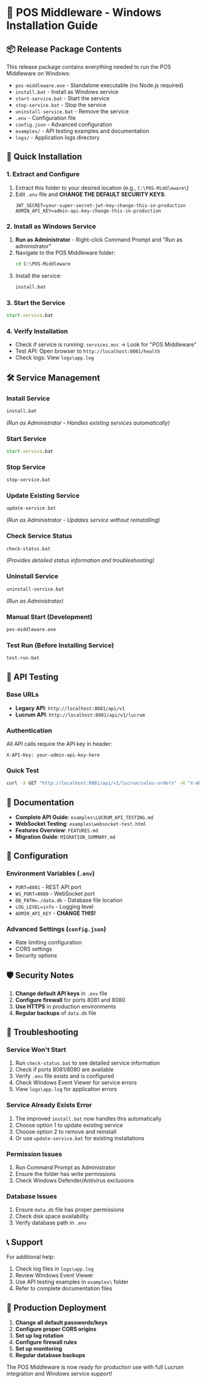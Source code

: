 # 🚀 POS Middleware - Windows Installation Guide

## 📦 Release Package Contents

This release package contains everything needed to run the POS Middleware on Windows:

- `pos-middleware.exe` - Standalone executable (no Node.js required)
- `install.bat` - Install as Windows service
- `start-service.bat` - Start the service
- `stop-service.bat` - Stop the service  
- `uninstall-service.bat` - Remove the service
- `.env` - Configuration file
- `config.json` - Advanced configuration
- `examples/` - API testing examples and documentation
- `logs/` - Application logs directory

## 🔧 Quick Installation

### 1. Extract and Configure

1. Extract this folder to your desired location (e.g., `C:\POS-Middleware\`)
2. Edit `.env` file and **CHANGE THE DEFAULT SECURITY KEYS**:
   ```
   JWT_SECRET=your-super-secret-jwt-key-change-this-in-production
   ADMIN_API_KEY=admin-api-key-change-this-in-production
   ```

### 2. Install as Windows Service

1. **Run as Administrator** - Right-click Command Prompt and "Run as administrator"
2. Navigate to the POS Middleware folder:
   ```cmd
   cd C:\POS-Middleware
   ```
3. Install the service:
   ```cmd
   install.bat
   ```

### 3. Start the Service

```cmd
start-service.bat
```

### 4. Verify Installation

- Check if service is running: `services.msc` → Look for "POS Middleware"
- Test API: Open browser to `http://localhost:8081/health`
- Check logs: View `logs\app.log`

## 🛠️ Service Management

### Install Service
```cmd
install.bat
```
*(Run as Administrator - Handles existing services automatically)*

### Start Service  
```cmd
start-service.bat
```

### Stop Service
```cmd
stop-service.bat
```

### Update Existing Service
```cmd
update-service.bat
```
*(Run as Administrator - Updates service without reinstalling)*

### Check Service Status
```cmd
check-status.bat
```
*(Provides detailed status information and troubleshooting)*

### Uninstall Service
```cmd
uninstall-service.bat
```
*(Run as Administrator)*

### Manual Start (Development)
```cmd
pos-middleware.exe
```

### Test Run (Before Installing Service)
```cmd
test-run.bat
```

## 🔌 API Testing

### Base URLs
- **Legacy API**: `http://localhost:8081/api/v1`
- **Lucrum API**: `http://localhost:8081/api/v1/lucrum`

### Authentication
All API calls require the API key in header:
```
X-API-Key: your-admin-api-key-here
```

### Quick Test
```cmd
curl -X GET "http://localhost:8081/api/v1/lucrum/sales-orders" -H "X-API-Key: admin-api-key-change-this-in-production"
```

## 📖 Documentation

- **Complete API Guide**: `examples\LUCRUM_API_TESTING.md`
- **WebSocket Testing**: `examples\websocket-test.html`
- **Features Overview**: `FEATURES.md`
- **Migration Guide**: `MIGRATION_SUMMARY.md`

## 🔧 Configuration

### Environment Variables (`.env`)
- `PORT=8081` - REST API port
- `WS_PORT=8080` - WebSocket port  
- `DB_PATH=./data.db` - Database file location
- `LOG_LEVEL=info` - Logging level
- `ADMIN_API_KEY` - **CHANGE THIS!**

### Advanced Settings (`config.json`)
- Rate limiting configuration
- CORS settings
- Security options

## 🛡️ Security Notes

1. **Change default API keys** in `.env` file
2. **Configure firewall** for ports 8081 and 8080
3. **Use HTTPS** in production environments
4. **Regular backups** of `data.db` file

## 🐛 Troubleshooting

### Service Won't Start
1. Run `check-status.bat` to see detailed service information
2. Check if ports 8081/8080 are available
3. Verify `.env` file exists and is configured
4. Check Windows Event Viewer for service errors
5. View `logs\app.log` for application errors

### Service Already Exists Error
1. The improved `install.bat` now handles this automatically
2. Choose option 1 to update existing service
3. Choose option 2 to remove and reinstall
4. Or use `update-service.bat` for existing installations

### Permission Issues
1. Run Command Prompt as Administrator
2. Ensure the folder has write permissions
3. Check Windows Defender/Antivirus exclusions

### Database Issues
1. Ensure `data.db` file has proper permissions
2. Check disk space availability
3. Verify database path in `.env`

## 📞 Support

For additional help:
1. Check log files in `logs\app.log`
2. Review Windows Event Viewer
3. Use API testing examples in `examples\` folder
4. Refer to complete documentation files

## 🎯 Production Deployment

1. **Change all default passwords/keys**
2. **Configure proper CORS origins**  
3. **Set up log rotation**
4. **Configure firewall rules**
5. **Set up monitoring**
6. **Regular database backups**

The POS Middleware is now ready for production use with full Lucrum integration and Windows service support!